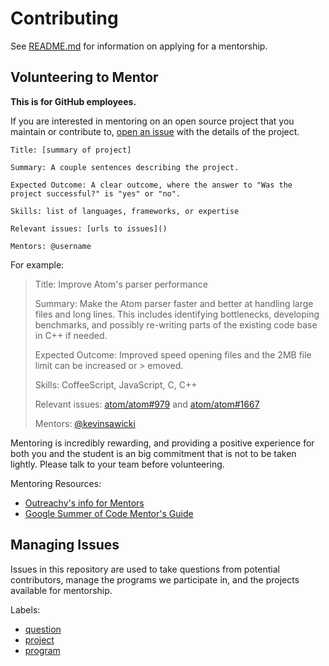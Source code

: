# Contributing

See [README.md](README.md) for information on applying for a mentorship.

## Volunteering to Mentor

**This is for GitHub employees.**

If you are interested in mentoring on an open source project that you maintain or contribute to, [open an issue](https://github.com/github/mentorships/issues/new) with the details of the project.

```
Title: [summary of project]

Summary: A couple sentences describing the project.

Expected Outcome: A clear outcome, where the answer to "Was the project successful?" is "yes" or "no".

Skills: list of languages, frameworks, or expertise

Relevant issues: [urls to issues]()

Mentors: @username
```

For example:

> Title: Improve Atom's parser performance
>
> Summary: Make the Atom parser faster and better at handling large files and long lines.
> This includes identifying bottlenecks, developing benchmarks, and possibly
> re-writing parts of the existing code base in C++ if needed.
>
> Expected Outcome: Improved speed opening files and the 2MB file limit can be increased or > emoved.
>
> Skills: CoffeeScript, JavaScript, C, C++
>
> Relevant issues: [atom/atom#979](https://github.com/atom/atom/issues/979) and
> [atom/atom#1667](https://github.com/atom/atom/issues/1667)
>
> Mentors: [@kevinsawicki](https://github.com/kevinsawicki)

Mentoring is incredibly rewarding, and providing a positive experience for both you and the student is an big commitment that is not to be taken lightly. Please talk to your team before volunteering.

Mentoring Resources:

- [Outreachy's info for Mentors](https://wiki.gnome.org/Outreachy/Admin/InfoForMentors)
- [Google Summer of Code Mentor's Guide](http://en.flossmanuals.net/GSoCMentoring/what-is-gsoc/)

## Managing Issues

Issues in this repository are used to take questions from potential contributors, manage the programs we participate in, and the projects available for mentorship.

Labels:

- [question]
- [project]
- [program]

[project]: https://github.com/github/mentorships/labels/project
[program]: https://github.com/github/mentorships/labels/program
[question]: https://github.com/github/mentorships/labels/question
